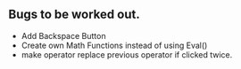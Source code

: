 ## Bugs to be worked out. 
  * Add Backspace Button
  * Create own Math Functions instead of using Eval()
  * make operator replace previous operator if clicked twice. 
